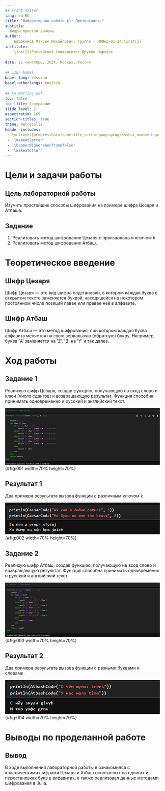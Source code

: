 ```yaml
---
## Front matter
lang: ru-RU
title: "Лабораторная работа №1: Презентация."
subtitle: 
  Шифры простой замены.
author: 
    Евдокимов Максим Михайлович. Группа - НФИмд-01-24.\inst{1}
institute: 
    \inst{1}Российский Университет Дружбы Народов

date: 11 сентябрь, 2024, Москва, Россия

## i18n babel
babel-lang: russian
babel-otherlangs: english

## Formatting pdf
toc: false
toc-title: Содержание
slide_level: 2
aspectratio: 169
section-titles: true
theme: metropolis
header-includes:
 - \metroset{progressbar=frametitle,sectionpage=progressbar,numbering=fraction}
 - '\makeatletter'
 - '\beamer@ignorenonframefalse'
 - '\makeatother'
---
```


# Цели и задачи работы

## Цель лабораторной работы

Изучить простейшие способы шифрования на примере шифра Цезаря и Атбаша.

## Задание

1. Реализовать метод шифрование Цезаря с произвольным ключом k.
2. Реализовать метод шифрование Атбаш.

# Теоретическое введение

## Шифр Цезаря

Шифр Цезаря — это вид шифра подстановки, в котором каждая буква в 
открытом тексте заменяется буквой, находящейся на некотором постоянном 
числе позиций левее или правее неё в алфавите.

## Шифр Атбаш

Шифр Атбаш — это метод шифрования, при котором каждая буква алфавита 
меняется на свою зеркальную (обратную) букву. Например, буква 'A' 
заменяется на 'Z', 'B' на 'Y' и так далее.

# Ход работы

## Задание 1

Реализую шифр Цезаря, создав функцию, получающую на вход слово и 
ключ (число сдвигов) и возвращающую результат. Функция способна принимать
одновременно и русский и английский текст.

![Шифр Цезаря](image/01.png){#fig:001 width=70% height=70%}

## Результат 1

Два примера результата вызова функции с различным ключом k

![Результат шифра Цезаря](image/02.png){#fig:002 width=70% height=70%}

## Задание 2

Реализую шифр Атбаш, создав функцию, получающую на вход слово и возвращающую результат.
Функция способна принимать одновременно и русский и английский текст.

![Шифр Атбаш](image/03.png){#fig:003 width=70% height=70%}

## Результат 2

Два примера результата вызова функции с разными буквами и словами.

![Результат шифра Атбаш](image/04.png){#fig:004 width=70% height=70%}

# Выводы по проделанной работе

## Вывод

В ходе выполнения лабораторной работы я ознакомился с 
классическими шифрами Цезаря и Атбаш основанных на сдвигах и 
перестановках букв в алфавитах, а также реализовал данные методами шифрования
в Julia.
